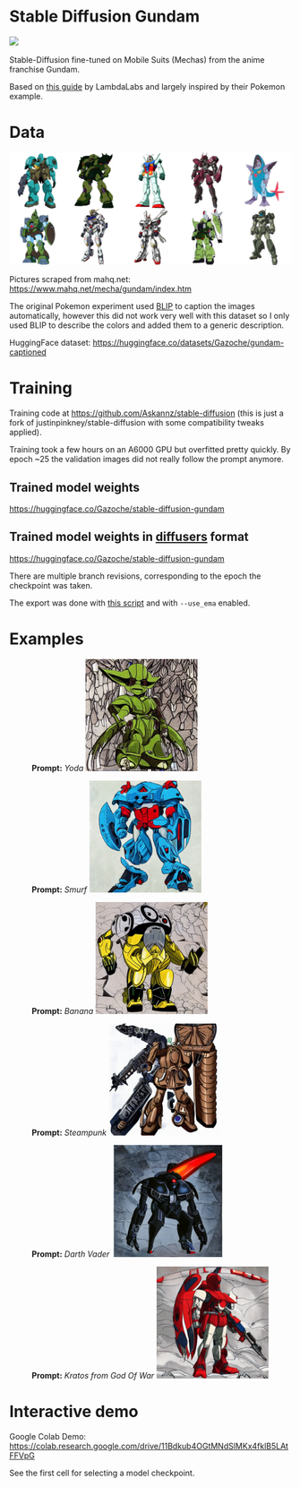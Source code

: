 # Stable Diffusion Gundam

<img src="header.png">

Stable-Diffusion fine-tuned on Mobile Suits (Mechas) from the anime franchise Gundam.

Based on [this guide](https://github.com/LambdaLabsML/examples/tree/main/stable-diffusion-finetuning) by LambdaLabs and largely inspired by their Pokemon example.

# Data

<img src="original_dataset.png">

Pictures scraped from mahq.net: https://www.mahq.net/mecha/gundam/index.htm

The original Pokemon experiment used [BLIP](https://github.com/salesforce/BLIP) to caption the images automatically, however this did not work very well with this dataset so I only used BLIP to describe the colors and added them to a generic description.

HuggingFace dataset: https://huggingface.co/datasets/Gazoche/gundam-captioned

# Training

Training code at https://github.com/Askannz/stable-diffusion (this is just a fork of justinpinkney/stable-diffusion with some compatibility tweaks applied).

Training took a few hours on an A6000 GPU but overfitted pretty quickly. By epoch ~25 the validation images did not really follow the prompt anymore.

## Trained model weights

https://huggingface.co/Gazoche/stable-diffusion-gundam

## Trained model weights in [diffusers](https://github.com/huggingface/diffusers) format

https://huggingface.co/Gazoche/stable-diffusion-gundam

There are multiple branch revisions, corresponding to the epoch the checkpoint was taken.

The export was done with [this script](https://github.com/Askannz/stable-diffusion/blob/4a2f8479085499a4caedb32d0ba70a5ecf980a77/scripts/convert_sd_to_diffusers.py) and with `--use_ema` enabled.


# Examples

<figure>
  <b>Prompt:</b> <i>Yoda</i>
  <img src="examples/043.png" width=200>
</figure>

<figure>
  <b>Prompt:</b> <i>Smurf</i>
  <img src="examples/039.png" width=200>
</figure>

<figure>
  <b>Prompt:</b> <i>Banana</i>
  <img src="examples/014.png" width=200/>
</figure>

<figure>
  <b>Prompt:</b> <i>Steampunk</i>
  <img src="examples/237.png" width=200/>
</figure>

<figure>
  <b>Prompt:</b> <i>Darth Vader</i>
  <img src="examples/168.png" width=200/>
</figure>

<figure>
  <b>Prompt:</b> <i>Kratos from God Of War</i>
  <img src="examples/163.png" width=200/>
</figure>

# Interactive demo

Google Colab Demo: https://colab.research.google.com/drive/11Bdkub4OGtMNdSlMKx4fklB5LAtFFVpG

See the first cell for selecting a model checkpoint.
